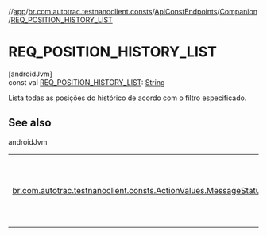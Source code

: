 //[app](../../../../index.md)/[br.com.autotrac.testnanoclient.consts](../../index.md)/[ApiConstEndpoints](../index.md)/[Companion](index.md)/[REQ_POSITION_HISTORY_LIST](-r-e-q_-p-o-s-i-t-i-o-n_-h-i-s-t-o-r-y_-l-i-s-t.md)

# REQ_POSITION_HISTORY_LIST

[androidJvm]\
const val [REQ_POSITION_HISTORY_LIST](-r-e-q_-p-o-s-i-t-i-o-n_-h-i-s-t-o-r-y_-l-i-s-t.md): [String](https://kotlinlang.org/api/latest/jvm/stdlib/kotlin/-string/index.html)

Lista todas as posições do histórico de acordo com o filtro especificado.

## See also

androidJvm

| | |
|---|---|
| [br.com.autotrac.testnanoclient.consts.ActionValues.MessageStatusValues](../../-action-values/-message-status-values/index.md) | Este parâmetro só é considerado se param1 (posCode) for igual a 0. |
